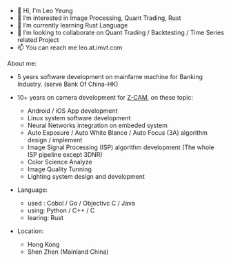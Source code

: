 - 👋 Hi, I’m Leo Yeung
- 👀 I’m interested in Image Processing, Quant Trading, Rust
- 🌱 I’m currently learning Rust Language
- 💞️ I’m looking to collaborate on Quant Trading / Backtesting / Time Series related Project
- 📫 You can reach me leo.at.imvt.com

About me:
- 5 years software development on mainfame machine for Banking Industry. (serve Bank Of China-HK)
- 10+ years on camera development for [Z-CAM](https://www.z-cam.com/), on these topic:
  - Android / iOS App development
  - Linux system software development
  - Neural Networks integration on embeded system
  - Auto Exposure / Auto White Blance / Auto Focus (3A) algorithm design / implement
  - Image Signal Processing (ISP) algorithm development  (The whole ISP pipeline except 3DNR)
  - Color Science Analyze
  - Image Quality Tunning
  - Lighting system design and development

- Language:
   - used : Cobol / Go / Objectivc C / Java
   - using: Python / C++ / C
   - learing: Rust

- Location:
   - Hong Kong
   - Shen Zhen (Mainland China)
